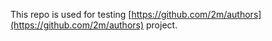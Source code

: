 This repo is used for testing [https://github.com/2m/authors](https://github.com/2m/authors) project.
